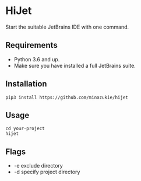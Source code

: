# HiJet

Start the suitable JetBrains IDE with one command.

## Requirements

- Python 3.6 and up.
- Make sure you have installed a full JetBrains suite.

## Installation

```shell script
pip3 install https://github.com/minazukie/hijet
```

## Usage

```shell script
cd your-project
hijet
```

## Flags

- -e exclude directory
- -d specify project directory
